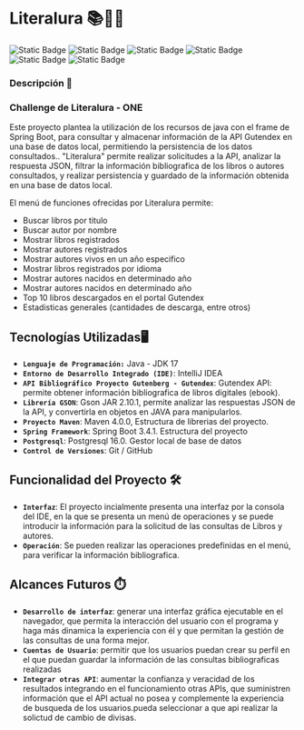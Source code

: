 <h1>Literalura 📚📖🔖</h1>

![Static Badge](https://img.shields.io/badge/ESTADO%20-EN%20DESARROLLO%20-%20GREEN)
![Static Badge](https://img.shields.io/badge/JAVA%20-%20JDK%2017-%20blue)
![Static Badge](https://img.shields.io/badge/GSON%20-%202.10.1%20-%20gray)
![Static Badge](https://img.shields.io/badge/Maven%20-%204.0.0%20-%20purple)
![Static Badge](https://img.shields.io/badge/Spring%20Boot%20-%203.4.1%20-%20red)
![Static Badge](https://img.shields.io/badge/Postgresql%20-%2016%20-%20orange)



### Descripción 📝
<h3>Challenge de Literalura - ONE </h3>
<p>Este proyecto plantea la utilización de los recursos de java con el frame de Spring Boot, para consultar y almacenar información de la API Gutendex en una base de datos local, permitiendo 
  la persistencia de los datos consultados.. 
  "Literalura" permite realizar solicitudes a la API, analizar la respuesta JSON, filtrar la información bibliografica de los libros o autores consultados, y realizar persistencia y guardado de la
  información obtenida en una base de datos local. 

  El menú de funciones ofrecidas por Literalura permite:
  - Buscar libros por titulo
  - Buscar autor por nombre
  - Mostrar libros registrados
  - Mostrar autores registrados
  - Mostrar autores vivos en un año especifico
  - Mostrar libros registrados por idioma
  - Mostrar autores nacidos en determinado año
  - Mostrar autores nacidos en determinado año
  - Top 10 libros descargados en el portal Gutendex
  - Estadisticas generales (cantidades de descarga, entre otros)
 
  </p>

## Tecnologías Utilizadas🖥️
- **`Lenguaje de Programación:`** Java - JDK 17
- **`Entorno de Desarrollo Integrado (IDE)`**: IntelliJ IDEA 
- **`API Bibliográfico Proyecto Gutenberg - Gutendex`**: Gutendex API: permite obtener información bibliografica de libros digitales (ebook).
- **`Librería GSON`**: Gson JAR 2.10.1, permite analizar las respuestas JSON de la API, y convertirla en objetos en JAVA para manipularlos.
- **`Proyecto Maven`**: Maven 4.0.0, Estructura de librerias del proyecto.
- **`Spring Framework`**: Spring Boot 3.4.1. Estructura del proyecto
- **`Postgresql`**: Postgresql 16.0. Gestor local de base de datos
-  **`Control de Versiones`**: Git / GitHub

## Funcionalidad del Proyecto 🛠️
- **`Interfaz`**: El proyecto incialmente presenta una interfaz por la consola del IDE, en la que se presenta un menú de operaciones y se puede introducir la información para la solicitud de las consultas de Libros y autores.
- **`Operación`**: Se pueden realizar las operaciones predefinidas en el menú, para verificar la información bibliografica. 


## Alcances Futuros ⏱️
- **`Desarrollo de interfaz`**: generar una interfaz gráfica ejecutable en el navegador, que permita la interacción del usuario con el programa y haga más dinamica la experiencia con él y que permitan la gestión de las consultas de una forma mejor.
- **`Cuentas de Usuario`**: permitir que los usuarios puedan crear su perfil en el que puedan guardar la información de las consultas bibliograficas realizadas
- **`Integrar otras API`**: aumentar la confianza y veracidad de los resultados integrando en el funcionamiento otras APIs, que suministren información que el API actual no posea y complemente la experiencia de busqueda de los usuarios.pueda seleccionar a que api realizar la solictud de cambio de divisas.
